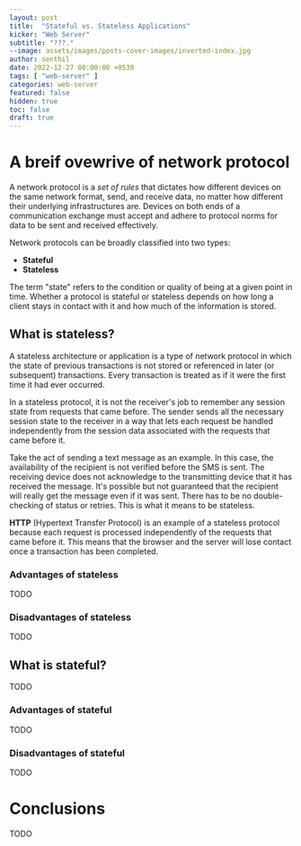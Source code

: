 ```yaml
---
layout: post
title:  "Stateful vs. Stateless Applications"
kicker: "Web Server"
subtitle: "???."
--image: assets/images/posts-cover-images/inverted-index.jpg
author: senthil
date: 2022-12-27 00:00:00 +0530
tags: [ "web-server" ]
categories: web-server
featured: false
hidden: true
toc: false
draft: true
---
```


# A breif ovewrive of network protocol

A network protocol is a *set of rules* that dictates how different devices on the same network format, send, and receive data, no matter how different their underlying infrastructures are. Devices on both ends of a communication exchange must accept and adhere to protocol norms for data to be sent and received effectively.

Network protocols can be broadly classified into two types:

- **Stateful**
- **Stateless**

The term "state" refers to the condition or quality of being at a given point in time. Whether a protocol is stateful or stateless depends on how long a client stays in contact with it and how much of the information is stored.

## What is stateless?

A stateless architecture or application is a type of network protocol in which the state of previous transactions is not stored or referenced in later (or subsequent) transactions. Every transaction is treated as if it were the first time it had ever occurred.

In a stateless protocol, it is not the receiver's job to remember any session state from requests that came before. The sender sends all the necessary session state to the receiver in a way that lets each request be handled independently from the session data associated with the requests that came before it.

Take the act of sending a text message as an example. In this case, the availability of the recipient is not verified before the SMS is sent. The receiving device does not acknowledge to the transmitting device that it has received the message. It's possible but not guaranteed that the recipient will really get the message even if it was sent. There has to be no double-checking of status or retries. This is what it means to be stateless.

**HTTP** (Hypertext Transfer Protocol) is an example of a stateless protocol because each request is processed independently of the requests that came before it. This means that the browser and the server will lose contact once a transaction has been completed.

### Advantages of stateless

TODO

### Disadvantages of stateless

TODO

## What is stateful?

TODO

### Advantages of stateful

TODO

### Disadvantages of stateful

TODO

# Conclusions

TODO
